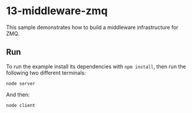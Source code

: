 # 13-middleware-zmq

This sample demonstrates how to build a middleware infrastructure for ZMQ.

## Run

To run the example install its dependencies with `npm install`, then run the following two different terminals:

```
node server
```

And then:

```
node client
```


